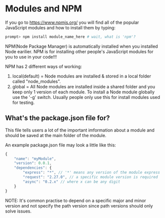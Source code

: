 Modules and NPM
===============

If you go to https://www.npmjs.org/ you will find all of the
popular JavaScript modules and how to install them by typing:

```sh
prompt> npm install module_name_here # wait, what is 'npm'?
```

NPM(Node Package Manager) is automatically installed when you installed Node 
earilier. NPM is for installing other people's JavaScript modules for you to 
use in your code!!!

NPM has 2 different ways of working:

1. local(default) = Node modules are installed & stored in a local folder 
   called "node_modules". 
2. global = All Node modules are installed inside a shared folder and you keep 
   only 1 version of each module. To install a Node module globally use the 
   '-g' switch. Usually people only use this for install modules used for 
   testing.

<h2>What's the package.json file for?</h2>
This file tells users a lot of the important imformation about
a module and should be saved at the main folder of the module.

An example package.json file may look a little like this:
```js
{
	"name": "myModule",
	"version": 0.0.1,
	"dependencies": { 
		"express": "*", // '*' means any version of the module express is fine
		"request": "2.27.0", // a specific module version is required
		"async": "0.2.x" // where x can be any digit
	}
}
```

NOTE: It's common practise to depend on a specific major and 
minor version and not specify the path version since path versions should only 
solve issues.